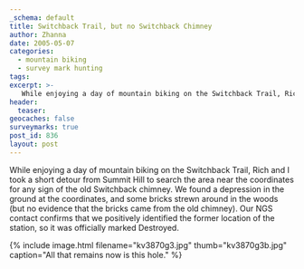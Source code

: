 ```yaml
---
_schema: default
title: Switchback Trail, but no Switchback Chimney
author: Zhanna
date: 2005-05-07
categories:
  - mountain biking
  - survey mark hunting
tags:
excerpt: >- 
   While enjoying a day of mountain biking on the Switchback Trail, Rich and I took a short detour from Summit Hill to search the area near the coordinates for any sign of the old Switchback chimney.
header:
  teaser:
geocaches: false
surveymarks: true
post_id: 836
layout: post                                                          
---      
```


While enjoying a day of mountain biking on the Switchback Trail, Rich and I took a short detour from Summit Hill to search the area near the coordinates for any sign of the old Switchback chimney. We found a depression in the ground at the coordinates, and some bricks strewn around in the woods (but no evidence that the bricks came from the old chimney). Our NGS contact confirms that we positively identified the former location of the station, so it was officially marked Destroyed.

{% include image.html filename="kv3870g3.jpg" thumb="kv3870g3b.jpg" caption="All that remains now is this hole." %}